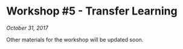 Workshop #5 - Transfer Learning
===

*October 31, 2017*

Other materials for the workshop will be updated soon.



